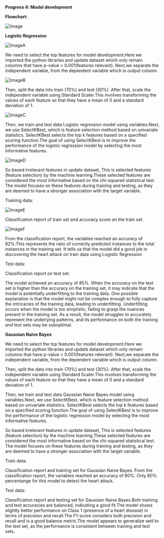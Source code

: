 <b>Progress 4: Model development</b>

<b>Flowchart:</b>

![Image](https://drive.google.com/uc?id=1CO4Wpzf333LI_DQ_-hLNwBwpaSAEQO0E)


<b>Logistic Regression</b>

![ImageA](https://drive.google.com/uc?id=15YJ5xi6xVvseDoQXOUL9RIExNaTWQIhU)

We need to select the top features for model development.Here we imported the python libraries and update dataset which only remain columns that have p-value < 0.001(features relevant). Next,we separate the independent variable, from the dependent variable which is output column.

![ImageB](https://drive.google.com/uc?id=1O4stvtLgDUsVKjZ3aa4VOBhZQ_ERFB89)

Then, split the data into train (70%) and test (30%). After that, scale the independent variable using Standard Scaler.This involves transforming the values of each feature so that they have a mean of 0 and a standard deviation of 1.

![ImageC](https://drive.google.com/uc?id=15Nqjszwy55Xfe38bJHZGByCSISsfLDYO)

Then, we train and test data Logistic regression model using variables.Next, we use SelectKBest, which is feature selection method based on univariate statistics. SelectKBest selects the top k features based on a specified scoring function.The goal of using SelectKBest is to improve the performance of the logistic regression model by selecting the most informative features.

![ImageD](https://drive.google.com/uc?id=1y_oO-MjBSFr7Hz1bZbSvGtul31yYsGzE)

So based irrelevant features in update dataset, This is selected features (feature selection) by the machine learning.These selected features are considered the most informative based on the chi-squared statistical test. The model focuses on these features during training and testing, as they are deemed to have a stronger association with the target variable.

Training data:

![ImageE](https://drive.google.com/uc?id=1GWZf3P2eqRVzlQ-vRQEMGgHCNu_jJNdF)

Classification report of train set and accuracy score on the train set.

![ImageF](https://drive.google.com/uc?id=1C4j4C7BveS5a1mAUpLlx3YTaY2C4dhJ5)

From the classification report, the variables reached an accuracy of 82%.This represents the ratio of correctly predicted instances to the total instances in the training set. It tells us that the model did a good job in discovering the heart attack on train data using Logistic Regression

Test data:

Classification report on test set.


The model achieved an accuracy of 85%.
When the accuracy on the test set is higher than the accuracy on the training set, it may indicate that the model is potentially underfitting to the training data. One possible explanation is that the model might not be complex enough to fully capture the intricacies of the training data, leading to underfitting. Underfitting occurs when the model is too simplistic, failing to grasp the nuances present in the training set. As a result, the model struggles to accurately represent the underlying patterns, and its performance on both the training and test sets may be suboptimal.


<b>Gaussian Naive Bayes</b>


We need to select the top features for model development.Here we imported the python libraries and update dataset which only remain columns that have p-value < 0.001(features relevant). Next,we separate the independent variable, from the dependent variable which is output column.

Then, split the data into train (70%) and test (30%). After that, scale the independent variable using Standard Scaler.This involves transforming the values of each feature so that they have a mean of 0 and a standard deviation of 1.


Then, we train and test data Gaussian Naive Bayes model using variables.Next, we use SelectKBest, which is feature selection method based on univariate statistics. SelectKBest selects the top k features based on a specified scoring function.The goal of using SelectKBest is to improve the performance of the logistic regression model by selecting the most informative features.


So based irrelevant features in update dataset, This is selected features (feature selection) by the machine learning.These selected features are considered the most informative based on the chi-squared statistical test. The model focuses on these features during training and testing, as they are deemed to have a stronger association with the target variable.

Train data:




Classification report and training set for Gaussian Naive Bayes. From the classification report, the variables reached an accuracy of 80%. Only 80% percentange for this model to detect the heart attack. 

Test data:


Classification report and testing set for Gaussian Naive Bayes.Both training and test accuracies are balanced, indicating a good fit.The model shows slightly better performance on Class 1 (presence of a heart disease) in terms of precision and recall.The F1-score considers both precision and recall and is a good balance metric.The model appears to generalize well to the test set, as the performance is consistent between training and test sets.
